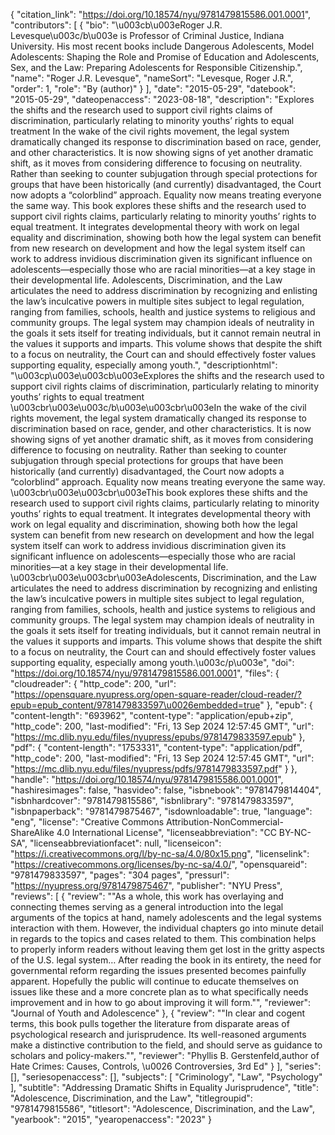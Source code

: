 {
   "citation_link": "https://doi.org/10.18574/nyu/9781479815586.001.0001",
   "contributors": [
     {
       "bio": "\u003cb\u003eRoger J.R. Levesque\u003c/b\u003e is Professor of Criminal Justice, Indiana University. His most recent books include Dangerous Adolescents, Model Adolescents: Shaping the Role and Promise of Education and Adolescents, Sex, and the Law: Preparing Adolescents for Responsible Citizenship.",
       "name": "Roger J.R. Levesque",
       "nameSort": "Levesque, Roger J.R.",
       "order": 1,
       "role": "By (author)"
     }
   ],
   "date": "2015-05-29",
   "datebook": "2015-05-29",
   "dateopenaccess": "2023-08-18",
   "description": "Explores the shifts and the research used to support civil rights claims of discrimination, particularly relating to minority youths’ rights to equal treatment In the wake of the civil rights movement, the legal system dramatically changed its response to discrimination based on race, gender, and other characteristics. It is now showing signs of yet another dramatic shift, as it moves from considering difference to focusing on neutrality. Rather than seeking to counter subjugation through special protections for groups that have been historically (and currently) disadvantaged, the Court now adopts a “colorblind” approach. Equality now means treating everyone the same way.  This book explores these shifts and the research used to support civil rights claims, particularly relating to minority youths’ rights to equal treatment. It integrates developmental theory with work on legal equality and discrimination, showing both how the legal system can benefit from new research on development and how the legal system itself can work to address invidious discrimination given its significant influence on adolescents—especially those who are racial minorities—at a key stage in their developmental life.  Adolescents, Discrimination, and the Law articulates the need to address discrimination by recognizing and enlisting the law’s inculcative powers in multiple sites subject to legal regulation, ranging from families, schools, health and justice systems to religious and community groups. The legal system may champion ideals of neutrality in the goals it sets itself for treating individuals, but it cannot remain neutral in the values it supports and imparts. This volume shows that despite the shift to a focus on neutrality, the Court can and should effectively foster values supporting equality, especially among youth.",
   "descriptionhtml": "\u003cp\u003e\u003cb\u003eExplores the shifts and the research used to support civil rights claims of discrimination, particularly relating to minority youths’ rights to equal treatment \u003cbr\u003e\u003c/b\u003e\u003cbr\u003eIn the wake of the civil rights movement, the legal system dramatically changed its response to discrimination based on race, gender, and other characteristics. It is now showing signs of yet another dramatic shift, as it moves from considering difference to focusing on neutrality. Rather than seeking to counter subjugation through special protections for groups that have been historically (and currently) disadvantaged, the Court now adopts a “colorblind” approach. Equality now means treating everyone the same way.  \u003cbr\u003e\u003cbr\u003eThis book explores these shifts and the research used to support civil rights claims, particularly relating to minority youths’ rights to equal treatment. It integrates developmental theory with work on legal equality and discrimination, showing both how the legal system can benefit from new research on development and how the legal system itself can work to address invidious discrimination given its significant influence on adolescents—especially those who are racial minorities—at a key stage in their developmental life.  \u003cbr\u003e\u003cbr\u003eAdolescents, Discrimination, and the Law articulates the need to address discrimination by recognizing and enlisting the law’s inculcative powers in multiple sites subject to legal regulation, ranging from families, schools, health and justice systems to religious and community groups. The legal system may champion ideals of neutrality in the goals it sets itself for treating individuals, but it cannot remain neutral in the values it supports and imparts. This volume shows that despite the shift to a focus on neutrality, the Court can and should effectively foster values supporting equality, especially among youth.\u003c/p\u003e",
   "doi": "https://doi.org/10.18574/nyu/9781479815586.001.0001",
   "files": {
     "cloudreader": {
       "http_code": 200,
       "url": "https://opensquare.nyupress.org/open-square-reader/cloud-reader/?epub=epub_content/9781479833597\u0026embedded=true"
     },
     "epub": {
       "content-length": "693962",
       "content-type": "application/epub+zip",
       "http_code": 200,
       "last-modified": "Fri, 13 Sep 2024 12:57:45 GMT",
       "url": "https://mc.dlib.nyu.edu/files/nyupress/epubs/9781479833597.epub"
     },
     "pdf": {
       "content-length": "1753331",
       "content-type": "application/pdf",
       "http_code": 200,
       "last-modified": "Fri, 13 Sep 2024 12:57:45 GMT",
       "url": "https://mc.dlib.nyu.edu/files/nyupress/pdfs/9781479833597.pdf"
     }
   },
   "handle": "https://doi.org/10.18574/nyu/9781479815586.001.0001",
   "hashiresimages": false,
   "hasvideo": false,
   "isbnebook": "9781479814404",
   "isbnhardcover": "9781479815586",
   "isbnlibrary": "9781479833597",
   "isbnpaperback": "9781479875467",
   "isdownloadable": true,
   "language": "eng",
   "license": "Creative Commons Attribution-NonCommercial-ShareAlike 4.0 International License",
   "licenseabbreviation": "CC BY-NC-SA",
   "licenseabbreviationfacet": null,
   "licenseicon": "https://i.creativecommons.org/l/by-nc-sa/4.0/80x15.png",
   "licenselink": "https://creativecommons.org/licenses/by-nc-sa/4.0/",
   "opensquareid": "9781479833597",
   "pages": "304 pages",
   "pressurl": "https://nyupress.org/9781479875467",
   "publisher": "NYU Press",
   "reviews": [
     {
       "review": "\"As a whole, this work has overlaying and connecting themes serving as a general introduction into the legal arguments of the topics at hand, namely adolescents and the legal systems interaction with them. However, the individual chapters go into minute detail in regards to the topics and cases related to them. This combination helps to properly inform readers without leaving them get lost in the gritty aspects of the U.S. legal system… After reading the book in its entirety, the need for governmental reform regarding the issues presented becomes painfully apparent. Hopefully the public will continue to educate themselves on issues like these and a more concrete plan as to what specifically needs improvement and in how to go about improving it will form.\"",
       "reviewer": "Journal of Youth and Adolescence"
     },
     {
       "review": "\"In clear and cogent terms, this book pulls together the literature from disparate areas of psychological research and jurisprudence. Its well-reasoned arguments make a distinctive contribution to the field, and should serve as guidance to scholars and policy-makers.\"",
       "reviewer": "Phyllis B. Gerstenfeld,author of Hate Crimes: Causes, Controls, \u0026 Controversies, 3rd Ed"
     }
   ],
   "series": [],
   "seriesopenaccess": [],
   "subjects": [
     "Criminology",
     "Law",
     "Psychology"
   ],
   "subtitle": "Addressing Dramatic Shifts in Equality Jurisprudence",
   "title": "Adolescence, Discrimination, and the Law",
   "titlegroupid": "9781479815586",
   "titlesort": "Adolescence, Discrimination, and the Law",
   "yearbook": "2015",
   "yearopenaccess": "2023"
 }
